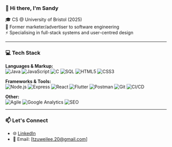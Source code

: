 ### 👋 Hi there, I'm Sandy

🎓 CS @ University of Bristol (2025)    
💼 Former marketer/advertiser to software engineering  
⚡ Specialising in full-stack systems and user-centred design


---

### 💻 Tech Stack

**Languages & Markup:**  
![Java](https://img.shields.io/badge/Java-ED8B00?style=flat&logo=java&logoColor=white)
![JavaScript](https://img.shields.io/badge/JavaScript-F7DF1E?style=flat&logo=javascript&logoColor=black)
![C](https://img.shields.io/badge/C-00599C?style=flat&logo=c&logoColor=white)
![SQL](https://img.shields.io/badge/SQL-336791?style=flat&logo=postgresql&logoColor=white)
![HTML5](https://img.shields.io/badge/HTML5-E34F26?style=flat&logo=html5&logoColor=white)
![CSS3](https://img.shields.io/badge/CSS3-1572B6?style=flat&logo=css3&logoColor=white)

**Frameworks & Tools:**  
![Node.js](https://img.shields.io/badge/Node.js-339933?style=flat&logo=node.js&logoColor=white)
![Express](https://img.shields.io/badge/Express.js-CCCCCC?style=flat&logo=express&logoColor=000)
![React](https://img.shields.io/badge/React-61DAFB?style=flat&logo=react&logoColor=black)
![Flutter](https://img.shields.io/badge/Flutter-02569B?style=flat&logo=flutter&logoColor=white)
![Postman](https://img.shields.io/badge/Postman-FF6C37?style=flat&logo=postman&logoColor=white)
![Git](https://img.shields.io/badge/Git-F05032?style=flat&logo=git&logoColor=white)
![CI/CD](https://img.shields.io/badge/CI%2FCD-28B6F6?style=flat&logo=circleci&logoColor=white)

**Other:**  
![Agile](https://img.shields.io/badge/Agile-0052CC?style=flat&logo=jira&logoColor=white)
![Google Analytics](https://img.shields.io/badge/Google%20Analytics-E37400?style=flat&logo=googleanalytics&logoColor=white)
![SEO](https://img.shields.io/badge/SEO-10B981?style=flat&logo=searchengineland&logoColor=white)


---

### 📫 Let's Connect

- 🌐 [LinkedIn](https://www.linkedin.com/in/ssweilee)  
- 📮 Email: [tzuweilee.20@gmail.com]  
